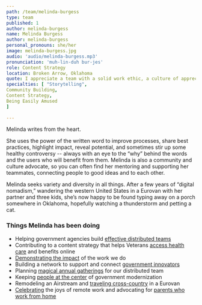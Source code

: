 ```yaml
---
path: /team/melinda-burgess
type: team
published: 1
author: melinda-burgess
name: Melinda Burgess
author: melinda-burgess
personal_pronouns: she/her
image: melinda-burgess.jpg
audio: 'audio/melinda-burgess.mp3'
pronunciation: 'muh-lin-duh bur-jes'
role: Content Strategy
location: Broken Arrow, Oklahoma
quote: I appreciate a team with a solid work ethic, a culture of appreciation, and an extensive custom Slack-emoji collection.
specialties: [ "Storytelling",
Community Building,
Content Strategy,
Being Easily Amused
]
  
---
```


Melinda writes from the heart.

She uses the power of the written word to improve processes, share best practices, highlight impact, reveal potential, and sometimes stir up some healthy controversy -- always with an eye to the “why” behind the words and the users who will benefit from them. Melinda is also a community and culture advocate, so you can often find her mentoring and supporting her teammates, connecting people to good ideas and to each other.

Melinda seeks variety and diversity in all things. After a few years of “digital nomadism,” wandering the western United States in a Eurovan with her partner and three kids, she’s now happy to be found typing away on a porch somewhere in Oklahoma, hopefully watching a thunderstorm and petting a cat.


### Things Melinda has been doing
* Helping government agencies build [effective distributed teams](https://distributedgov.com/)
* Contributing to a content strategy that helps Veterans [access health care](https://civicactions.com/case-study/va-cms-modernization) and benefits online
* [Demonstrating the impact](https://civicactions.com/case-study) of the work we do
* Building a network to support and connect [government innovators](https://www.agilegovleaders.org/)
* Planning [magical annual gatherings](https://medium.com/civicactions/how-our-distributed-team-makes-up-for-a-year-apart-c68503192d26) for our distributed team
* Keeping [people at the center](https://medium.com/agile-government-leadership/building-a-human-centered-ecosystem-for-government-innovation-78caa014fdb0) of government modernization
* Remodeling an Airstream and [traveling cross-country](https://www.instagram.com/openairfamily/) in a Eurovan
* [Celebrating](https://medium.com/civicactions/how-remote-working-helps-us-live-our-dreams-and-get-more-work-done-1af24b27467) the joys of remote work and advocating for [parents who work from home](https://docs.google.com/presentation/d/1NowRTl82uHlnhvQoRL7zw9E0Rhhh8xen3jd9M_E5u30/edit#slide=id.gb3711abec_1_2)

